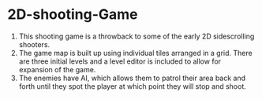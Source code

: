 # 2D-shooting-Game
1. This shooting game is a throwback to some of the early 2D sidescrolling shooters.
2. The game map is built up using individual tiles arranged in a grid. There are three initial levels and a level 
   editor is included to allow for expansion of the game. 
3. The enemies have AI, which allows them to patrol their area back and forth until they spot the player at 
   which point they will stop and shoot.
